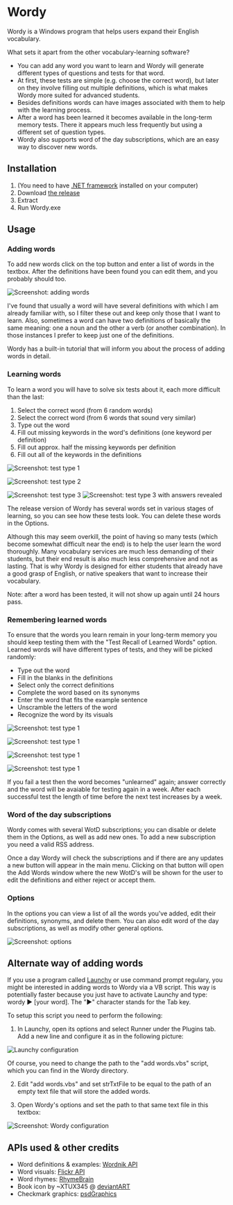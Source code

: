 ﻿Wordy
=====

Wordy is a Windows program that helps users expand their English vocabulary.

What sets it apart from the other vocabulary-learning software?

- You can add any word you want to learn and Wordy will generate different types of questions and tests for that word.
- At first, these tests are simple (e.g. choose the correct word), but later on they involve filling out multiple definitions, which is what makes Wordy more suited for advanced students.
- Besides definitions words can have images associated with them to help with the learning process.
- After a word has been learned it becomes available in the long-term memory tests. There it appears much less frequently but using a different set of question types.
- Wordy also supports word of the day subscriptions, which are an easy way to discover new words.


Installation
--------------

1. (You need to have [.NET framework](http://www.microsoft.com/en-us/download/details.aspx?id=30653) installed on your computer)
2. Download [the release](https://github.com/Winterstark/Wordy/releases)
3. Extract
4. Run Wordy.exe


Usage
-------

### Adding words

To add new words click on the top button and enter a list of words in the textbox. After the definitions have been found you can edit them, and you probably should too.

![Screenshot: adding words](http://i.imgur.com/1dQHQA7.png)

I've found that usually a word will have several definitions with which I am already familiar with, so I filter these out and keep only those that I want to learn. Also, sometimes a word can have two definitions of basically the same meaning: one a noun and the other a verb (or another combination). In those instances I prefer to keep just one of the definitions.

Wordy has a built-in tutorial that will inform you about the process of adding words in detail.

### Learning words

To learn a word you will have to solve six tests about it, each more difficult than the last:

1. Select the correct word (from 6 random words)
2. Select the correct word (from 6 words that sound very similar)
3. Type out the word
4. Fill out missing keywords in the word's definitions (one keyword per definition)
5. Fill out approx. half the missing keywords per definition
6. Fill out all of the keywords in the definitions

![Screenshot: test type 1](http://i.imgur.com/DogST6y.png)

![Screenshot: test type 2](http://i.imgur.com/HtWv1OA.png)

![Screenshot: test type 3](http://i.imgur.com/PkSxPql.png) ![Screenshot: test type 3 with answers revealed](http://i.imgur.com/ZQjWR6Y.png)


The release version of Wordy has several words set in various stages of learning, so you can see how these tests look. You can delete these words in the Options.

Although this may seem overkill, the point of having so many tests (which become somewhat difficult near the end) is to help the user learn the word thoroughly. Many vocabulary services are much less demanding of their students, but their end result is also much less comprehensive and not as lasting. That is why Wordy is designed for either students that already have a good grasp of English, or native speakers that want to increase their vocabulary.

Note: after a word has been tested, it will not show up again until 24 hours pass.

### Remembering learned words

To ensure that the words you learn remain in your long-term memory you should keep testing them with the "Test Recall of Learned Words" option. Learned words will have different types of tests, and they will be picked randomly:
* Type out the word
* Fill in the blanks in the definitions
* Select only the correct definitions
* Complete the word based on its synonyms
* Enter the word that fits the example sentence
* Unscramble the letters of the word
* Recognize the word by its visuals

![Screenshot: test type 1](http://i.imgur.com/nU9d5kc.png)

![Screenshot: test type 1](http://i.imgur.com/CiqoWtn.png)

![Screenshot: test type 1](http://i.imgur.com/p9o4pyG.png)

![Screenshot: test type 1](http://i.imgur.com/E2jcbPt.png)

If you fail a test then the word becomes "unlearned" again; answer correctly and the word will be avaiable for testing again in a week. After each successful test the length of time before the next test increases by a week.

### Word of the day subscriptions

Wordy comes with several WotD subscriptions; you can disable or delete them in the Options, as well as add new ones. To add a new subscription you need a valid RSS address.

Once a day Wordy will check the subscriptions and if there are any updates a new button will appear in the main menu. Clicking on that button will open the Add Words window where the new WotD's will be shown for the user to edit the definitions and either reject or accept them.

### Options

In the options you can view a list of all the words you've added, edit their definitions, synonyms, and delete them. You can also edit word of the day subscriptions, as well as modify other general options.

![Screenshot: options](http://i.imgur.com/i5TBmW4.png)


Alternate way of adding words
-------------------------------

If you use a program called [Launchy](http://www.launchy.net/) or use command prompt regulary, you might be interested in adding words to Wordy via a VB script. This way is potentially faster because you just have to activate Launchy and type: wordy ► [your word]. The "►" character stands for the Tab key.

To setup this script you need to perform the following:

1. In Launchy, open its options and select Runner under the Plugins tab. Add a new line and configure it as in the following picture:

![Launchy configuration](http://i.imgur.com/n78kYeB.png)

Of course, you need to change the path to the "add words.vbs" script, which you can find in the Wordy directory.

2. Edit "add words.vbs" and set strTxtFile to be equal to the path of an empty text file that will store the added words.

3. Open Wordy's options and set the path to that same text file in this textbox:

![Screenshot: Wordy configuration](http://i.imgur.com/nbJxR1P.png)


APIs used & other credits
----------------------------

* Word definitions & examples: [Wordnik API](http://developer.wordnik.com/)
* Word visuals: [Flickr API](http://www.flickr.com/services/api/)
* Word rhymes: [RhymeBrain](http://rhymebrain.com/)
* Book icon by ~XTUX345 @ [deviantART](http://xtux345.deviantart.com/art/Elements-of-Harmony-Dictionary-Icon-280443607?q=boost%3Apopular%20dictionary%20icon&qo=9)
* Checkmark graphics: [psdGraphics](http://www.psdgraphics.com/psd-icons/psd-check-and-cross-icons/)
